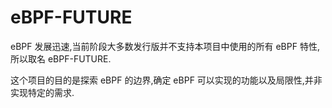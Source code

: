 # eBPF-FUTURE

eBPF 发展迅速,当前阶段大多数发行版并不支持本项目中使用的所有 eBPF 特性,所以取名 eBPF-FUTURE.

这个项目的目的是探索 eBPF 的边界,确定 eBPF 可以实现的功能以及局限性,并非实现特定的需求.
